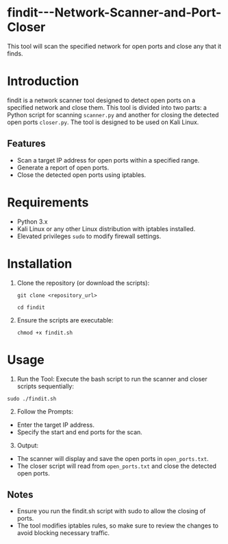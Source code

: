 # findit---Network-Scanner-and-Port-Closer
This tool will scan the specified network for open ports and close any that it finds.

# Introduction
findit is a network scanner tool designed to detect open ports on a specified network and close them. This tool is divided into two parts: a Python script for scanning `scanner.py` and another for closing the detected open ports `closer.py`. The tool is designed to be used on Kali Linux.

## Features
- Scan a target IP address for open ports within a specified range.
- Generate a report of open ports.
- Close the detected open ports using iptables.

# Requirements
- Python 3.x
- Kali Linux or any other Linux distribution with iptables installed.
- Elevated privileges `sudo` to modify firewall settings.

# Installation
1. Clone the repository (or download the scripts):
   ```
   git clone <repository_url>
   ```
   ```
   cd findit
   ```
2. Ensure the scripts are executable:
   ```
   chmod +x findit.sh
   ```

# Usage

1. Run the Tool:
  Execute the bash script to run the scanner and closer scripts sequentially:
  ```
  sudo ./findit.sh
  ```

2. Follow the Prompts:
  - Enter the target IP address.
  - Specify the start and end ports for the scan.

3. Output:
  - The scanner will display and save the open ports in `open_ports.txt`.
  - The closer script will read from `open_ports.txt` and close the detected open ports.

## Notes
  - Ensure you run the findit.sh script with sudo to allow the closing of ports.
  - The tool modifies iptables rules, so make sure to review the changes to avoid blocking necessary traffic.
